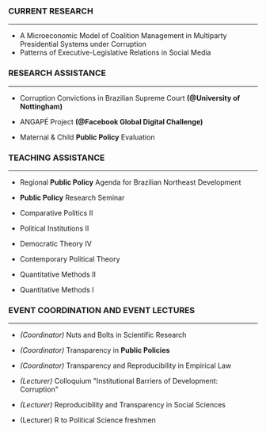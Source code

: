 ### CURRENT RESEARCH

---

* A Microeconomic Model of Coalition Management in Multiparty Presidential Systems under Corruption
* Patterns of Executive-Legislative Relations in Social Media

### RESEARCH ASSISTANCE

---

* Corruption Convictions in Brazilian Supreme Court **(@University of Nottingham)**
* ANGAPÉ Project **(@Facebook Global Digital Challenge)**

* Maternal & Child **Public Policy** Evaluation

### TEACHING ASSISTANCE

---

* Regional **Public Policy** Agenda for Brazilian Northeast Development
* **Public Policy** Research Seminar

* Comparative Politics II
* Political Institutions II

* Democratic Theory IV
* Contemporary Political Theory

* Quantitative Methods II

* Quantitative Methods I

### EVENT COORDINATION AND EVENT LECTURES

---

* *(Coordinator)* Nuts and Bolts in Scientific Research
* *(Coordinator)* Transparency in **Public Policies**

* *(Coordinator)* Transparency and Reproducibility in Empirical Law
* *(Lecturer)* Colloquium "Institutional Barriers of Development: Corruption"
* *(Lecturer)* Reproducibility and Transparency in Social Sciences
* (Lecturer) R to Political Science freshmen
